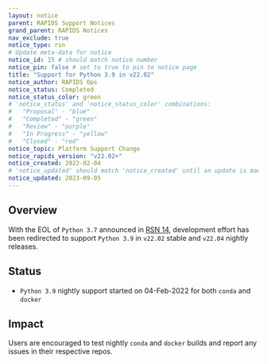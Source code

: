 ```yaml
---
layout: notice
parent: RAPIDS Support Notices
grand_parent: RAPIDS Notices
nav_exclude: true
notice_type: rsn
# Update meta-data for notice
notice_id: 15 # should match notice number
notice_pin: false # set to true to pin to notice page
title: "Support for Python 3.9 in v22.02"
notice_author: RAPIDS Ops
notice_status: Completed
notice_status_color: green
# 'notice_status' and 'notice_status_color' combinations:
#   "Proposal" - "blue"
#   "Completed" - "green"
#   "Review" - "purple"
#   "In Progress" - "yellow"
#   "Closed" - "red"
notice_topic: Platform Support Change
notice_rapids_version: "v22.02+"
notice_created: 2022-02-04
# 'notice_updated' should match 'notice_created' until an update is made
notice_updated: 2023-09-05
---
```


## Overview

With the EOL of `Python 3.7` announced in [RSN 14](/notices/rsn0014), development
effort has been redirected to support `Python 3.9` in `v22.02` stable and `v22.04` nightly releases.

## Status

- `Python 3.9` nightly support started on 04-Feb-2022 for both `conda` and
`docker`

## Impact

Users are encouraged to test nightly `conda` and `docker` builds and report any
issues in their respective repos.
